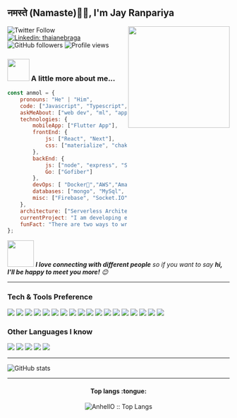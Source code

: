 <h2>नमस्ते (Namaste)🙏🏻, I'm Jay Ranpariya</h2>
<img align='right' src="https://media.giphy.com/media/M9gbBd9nbDrOTu1Mqx/giphy.gif" width="230">

![Twitter Follow](https://img.shields.io/twitter/follow/JayRanpariya12?label=Follow)
[![Linkedin: thaianebraga](https://img.shields.io/badge/-Jay-blue?style=flat-square&logo=Linkedin&logoColor=white&link=https://www.linkedin.com/in/jay-ranpariya-115b27197/)](https://www.linkedin.com/in/jay-ranpariya-115b27197/)
![GitHub followers](https://img.shields.io/github/followers/jayranpariya?label=Follow&style=social)
![Profile views](https://gpvc.arturio.dev/jayranpariya) 

### <img src="https://media.giphy.com/media/VgCDAzcKvsR6OM0uWg/giphy.gif" width="50"> A little more about me...  

```javascript
const anmol = {
    pronouns: "He" | "Him",
    code: ["Javascript", "Typescript", "Python", "Java", "Go" , "C++" , "Dart"],
    askMeAbout: ["web dev", "ml", "app dev", "devops,"photography"],
    technologies: {
        mobileApp: ["Flutter App"],
        frontEnd: {
            js: ["React", "Next"],
            css: ["materialize", "chakra ui", "bootstrap"]
        },
        backEnd: {
            js: ["node", "express", "SuiteScript"],
            Go: ["Gofiber"]
        },
        devOps: [ "Docker🐳","AWS","Amazon S3",],
        databases: ["mongo", "MySql", "sqlite" , "postgresql"],
        misc: ["Firebase", "Socket.IO", "selenium", "open-cv", "php"]
    },
    architecture: ["Serverless Architecture", "Progressive web applications", "Single page applications"],
    currentProject: "I am developing e-commerce-api",
    funFact: "There are two ways to write error-free programs; only the third one works"
};
```

<img src="https://media.giphy.com/media/LnQjpWaON8nhr21vNW/giphy.gif" width="60"> <em><b>I love connecting with different people</b> so if you want to say <b>hi, I'll be happy to meet you more!</b> 😊</em>

---
<!--START_SECTION:waka-->
### Tech & Tools Preference

<img src = "https://img.shields.io/badge/-HTML5-E34F26?style=flat&logo=html5&logoColor=white"> <img src = "https://img.shields.io/badge/-CSS3-1572B6?style=flat&logo=css3&logoColor=white">
<img src="https://img.shields.io/badge/-Bootstrap-563D7C?style=flat&logo=bootstrap&logoColor=white">
<img src="https://img.shields.io/badge/-JavaScript-eed718?style=flat&logo=javascript&logoColor=ffffff">
<img src="https://img.shields.io/badge/-Sass-cc6699?style=flat&logo=sass&logoColor=ffffff">
<img src="https://img.shields.io/badge/-React-000000?style=flat&logo=react&logoColor=00c8ff">
<img src="https://img.shields.io/badge/-MongoDB-4DB33D?style=flat&logo=mongodb&logoColor=FFFFFF">
<img src="https://img.shields.io/badge/-GraphQL-e535ab?style=flat&logo=graphql&logoColor=FFFFFF">
<img src="https://img.shields.io/badge/-MySQL-F29111?style=flat&logo=mysql&logoColor=FFFFFF">
<img src="https://img.shields.io/badge/-Express.js-787878?style=flat">
<img src="https://img.shields.io/badge/-Node.js-3C873A?style=flat&logo=Node.js&logoColor=white">
<img src="https://img.shields.io/badge/-Firebase-FFA611?style=flat&logo=firebase&logoColor=FFFFFF">
<img src="https://img.shields.io/badge/-Progressive Web Apps-5A0FC8?style=flat">
<img src="http://img.shields.io/badge/-Git-F1502F?style=flat&logo=git&logoColor=FFFFFF">
<img src="http://img.shields.io/badge/-Github-000000?style=flat&logo=github&logoColor=FFFFFF">
<img src="http://img.shields.io/badge/-VS%20Code-007ACC?style=flat&logo=visual%20studio%20code&logoColor=white">
<img src="http://img.shields.io/badge/-Heroku-430098?style=flat&logo=heroku&logoColor=white">
<img src="http://img.shields.io/badge/-Vercel-black?style=flat&logo=vercel&logoColor=white">

### Other Languages I know
<img src="http://img.shields.io/badge/-Java-F89820?style=flat&logo=java&logoColor=white">  <img src="https://img.shields.io/badge/-golang-blue?style=flat&logo=go&logoColor=white"> <img src="https://img.shields.io/badge/-C%20&%20C++-659ad2?style=flat&logo=c%2B%2B&logoColor=ffffff"> <img src="https://img.shields.io/badge/-Python-black?style=flat&logo=python&logoColor=white">
<img src="https://img.shields.io/badge/-dart-blue?style=flat&logo=dart&logoColor=white">



---

![GitHub stats](https://github-readme-stats.vercel.app/api?username=jayranpariya&show_icons=true&hide_border=true)

---
<h4 align="center">Top langs :tongue:</h4>

<p align="center"><img src="https://github-readme-stats.vercel.app/api/top-langs/?username=jayranpariya&langs_count=10&theme=tokyonight&layout=compact" alt="AnhellO :: Top Langs" /></p>

